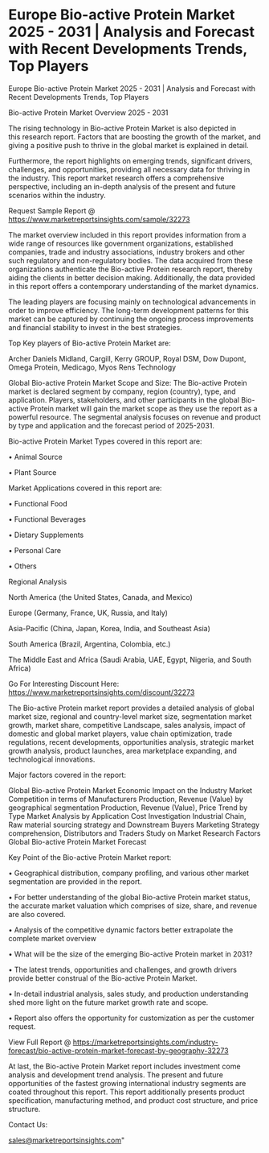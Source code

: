 # Europe Bio-active Protein Market 2025 - 2031 | Analysis and Forecast with Recent Developments Trends, Top Players
  Europe Bio-active Protein Market 2025 - 2031 | Analysis and Forecast with Recent Developments Trends, Top Players

Bio-active Protein Market Overview 2025 - 2031

The rising technology in Bio-active Protein Market is also depicted in this research report. Factors that are boosting the growth of the market, and giving a positive push to thrive in the global market is explained in detail.

Furthermore, the report highlights on emerging trends, significant drivers, challenges, and opportunities, providing all necessary data for thriving in the industry. This report market research offers a comprehensive perspective, including an in-depth analysis of the present and future scenarios within the industry.

Request Sample Report @ https://www.marketreportsinsights.com/sample/32273

The market overview included in this report provides information from a wide range of resources like government organizations, established companies, trade and industry associations, industry brokers and other such regulatory and non-regulatory bodies. The data acquired from these organizations authenticate the Bio-active Protein research report, thereby aiding the clients in better decision making. Additionally, the data provided in this report offers a contemporary understanding of the market dynamics.

The leading players are focusing mainly on technological advancements in order to improve efficiency. The long-term development patterns for this market can be captured by continuing the ongoing process improvements and financial stability to invest in the best strategies.

Top Key players of Bio-active Protein Market are:

Archer Daniels Midland, Cargill, Kerry GROUP, Royal DSM, Dow Dupont, Omega Protein, Medicago, Myos Rens Technology

Global Bio-active Protein Market Scope and Size:
The Bio-active Protein market is declared segment by company, region (country), type, and application. Players, stakeholders, and other participants in the global Bio-active Protein market will gain the market scope as they use the report as a powerful resource. The segmental analysis focuses on revenue and product by type and application and the forecast period of 2025-2031.

Bio-active Protein Market Types covered in this report are:

• Animal Source

• Plant Source

Market Applications covered in this report are:

• Functional Food

• Functional Beverages

• Dietary Supplements

• Personal Care

• Others

Regional Analysis

North America (the United States, Canada, and Mexico)

Europe (Germany, France, UK, Russia, and Italy)

Asia-Pacific (China, Japan, Korea, India, and Southeast Asia)

South America (Brazil, Argentina, Colombia, etc.)

The Middle East and Africa (Saudi Arabia, UAE, Egypt, Nigeria, and South Africa)

Go For Interesting Discount Here: https://www.marketreportsinsights.com/discount/32273

The Bio-active Protein market report provides a detailed analysis of global market size, regional and country-level market size, segmentation market growth, market share, competitive Landscape, sales analysis, impact of domestic and global market players, value chain optimization, trade regulations, recent developments, opportunities analysis, strategic market growth analysis, product launches, area marketplace expanding, and technological innovations.

Major factors covered in the report:

Global Bio-active Protein Market
Economic Impact on the Industry
Market Competition in terms of Manufacturers
Production, Revenue (Value) by geographical segmentation
Production, Revenue (Value), Price Trend by Type
Market Analysis by Application
Cost Investigation
Industrial Chain, Raw material sourcing strategy and Downstream Buyers
Marketing Strategy comprehension, Distributors and Traders
Study on Market Research Factors
Global Bio-active Protein Market Forecast

Key Point of the Bio-active Protein Market report:

• Geographical distribution, company profiling, and various other market segmentation are provided in the report.

• For better understanding of the global Bio-active Protein market status, the accurate market valuation which comprises of size, share, and revenue are also covered.

• Analysis of the competitive dynamic factors better extrapolate the complete market overview

• What will be the size of the emerging Bio-active Protein market in 2031?

• The latest trends, opportunities and challenges, and growth drivers provide better construal of the Bio-active Protein Market.

• In-detail industrial analysis, sales study, and production understanding shed more light on the future market growth rate and scope.

• Report also offers the opportunity for customization as per the customer request.

View Full Report @ https://marketreportsinsights.com/industry-forecast/bio-active-protein-market-forecast-by-geography-32273

At last, the Bio-active Protein Market report includes investment come analysis and development trend analysis. The present and future opportunities of the fastest growing international industry segments are coated throughout this report. This report additionally presents product specification, manufacturing method, and product cost structure, and price structure.

Contact Us:

sales@marketreportsinsights.com"
